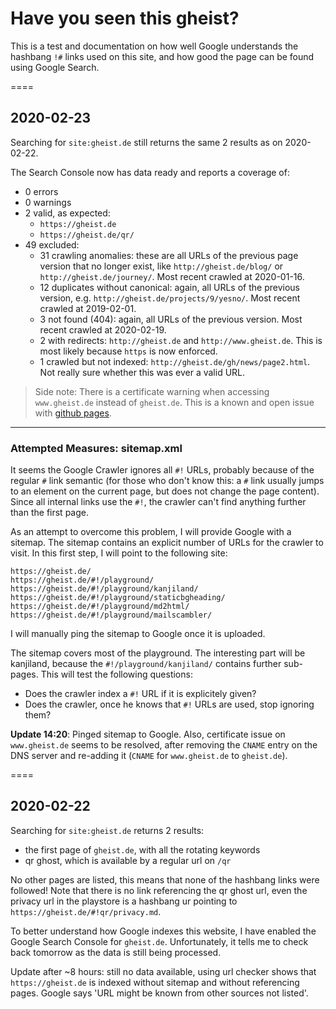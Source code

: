 # Have you seen this gheist?
This is a test and documentation on how well Google understands the hashbang `!#` links used on this site, and how good the page can be found using Google Search.

====

## 2020-02-23
Searching for `site:gheist.de` still returns the same 2 results as on 2020-02-22.

The Search Console now has data ready and reports a coverage of:
- 0 errors
- 0 warnings
- 2 valid, as expected:
    - `https://gheist.de`
    - `https://gheist.de/qr/`
- 49 excluded:
    - 31 crawling anomalies: these are all URLs of the previous page version that no longer exist, like `http://gheist.de/blog/` or `http://gheist.de/journey/`. Most recent crawled at 2020-01-16.
    - 12 duplicates without canonical: again, all URLs of the previous version, e.g. `http://gheist.de/projects/9/yesno/`. Most recent crawled at 2019-02-01.
    - 3 not found (404): again, all URLs of the previous version. Most recent crawled at 2020-02-19.
    - 2 with redirects: `http://gheist.de` and `http://www.gheist.de`. This is most likely because `https` is now enforced.
    - 1 crawled but not indexed: `http://gheist.de/gh/news/page2.html`. Not really sure whether this was ever a valid URL.

> Side note: There is a certificate warning when accessing `www.gheist.de` instead of `gheist.de`. This is a known and open issue with [github pages](https://github.com/isaacs/github/issues/1675).

----

### Attempted Measures: sitemap.xml
It seems the Google Crawler ignores all `#!` URLs, probably because of the regular `#` link semantic (for those who don't know this: a `#` link usually jumps to an element on the current page, but does not change the page content). Since all internal links use the `#!`, the crawler can't find anything further than the first page.

As an attempt to overcome this problem, I will provide Google with a sitemap. The sitemap contains an explicit number of URLs for the crawler to visit. In this first step, I will point to the following site:

```
https://gheist.de/
https://gheist.de/#!/playground/
https://gheist.de/#!/playground/kanjiland/
https://gheist.de/#!/playground/staticbgheading/
https://gheist.de/#!/playground/md2html/
https://gheist.de/#!/playground/mailscambler/
```
I will manually ping the sitemap to Google once it is uploaded.

The sitemap covers most of the playground. The interesting part will be kanjiland, because the `#!/playground/kanjiland/` contains further sub-pages. This will test the following questions:
- Does the crawler index a `#!` URL if it is explicitely given?
- Does the crawler, once he knows that `#!` URLs are used, stop ignoring them?

**Update 14:20**: Pinged sitemap to Google. Also, certificate issue on `www.gheist.de` seems to be resolved, after removing the `CNAME` entry on the DNS server and re-adding it (`CNAME` for `www.gheist.de` to `gheist.de`).

====

## 2020-02-22
Searching for `site:gheist.de` returns 2 results:
- the first page of `gheist.de`, with all the rotating keywords
- qr ghost, which is available by a regular url  on `/qr`

No other pages are listed, this means that none of the hashbang links were followed!
Note that there is no link referencing the qr ghost url, even the privacy url in the playstore is a hashbang ur pointing to `https://gheist.de/#!qr/privacy.md`.

To better understand how Google indexes this website, I have enabled the Google Search Console for `gheist.de`. Unfortunately, it tells me to check back tomorrow as the data is still being processed.

Update after ~8 hours: still no data available, using url checker shows that `https://gheist.de` is indexed without sitemap and without referencing pages. Google says 'URL might be known from other sources not listed'.